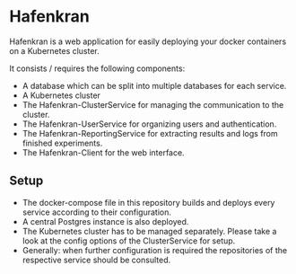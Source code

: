 # Hafenkran

Hafenkran is a web application for easily deploying your docker containers on a Kubernetes cluster.

It consists / requires the following components:
- A database which can be split into multiple databases for each service.
- A Kubernetes cluster
- The Hafenkran-ClusterService for managing the communication to the cluster.
- The Hafenkran-UserService for organizing users and authentication.
- The Hafenkran-ReportingService for extracting results and logs from finished experiments.
- The Hafenkran-Client for the web interface.

## Setup
- The docker-compose file in this repository builds and deploys every service according to their configuration.
- A central Postgres instance is also deployed.
- The Kubernetes cluster has to be managed separately. Please take a look at the config options of the ClusterService for setup.
- Generally: when further configuration is required the repositories of the respective service should be consulted.